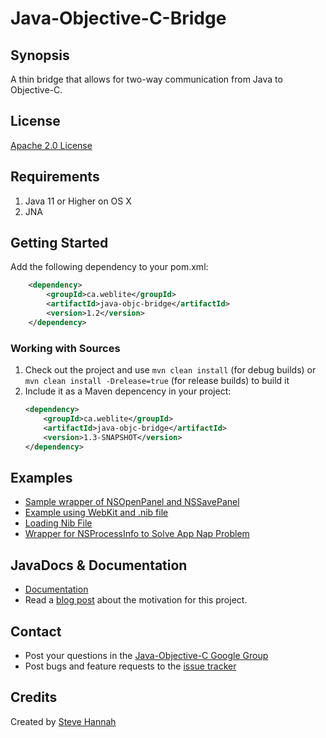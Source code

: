 # Java-Objective-C-Bridge

## Synopsis

A thin bridge that allows for two-way communication from Java to Objective-C.

## License

[Apache 2.0 License](https://www.apache.org/licenses/LICENSE-2.0.html)

## Requirements

1. Java 11 or Higher on OS X
2. JNA

## Getting Started

Add the following dependency to your pom.xml:
```xml
    <dependency>
        <groupId>ca.weblite</groupId>
        <artifactId>java-objc-bridge</artifactId>
        <version>1.2</version>
    </dependency>
```

### Working with Sources

1. Check out the project and use `mvn clean install` (for debug builds) or `mvn clean install -Drelease=true` (for release builds) to build it
2. Include it as a Maven depencency in your project:
    ```xml
    <dependency>
        <groupId>ca.weblite</groupId>
        <artifactId>java-objc-bridge</artifactId>
        <version>1.3-SNAPSHOT</version>
    </dependency>
    ```

## Examples

* [Sample wrapper of NSOpenPanel and NSSavePanel](https://gist.github.com/shannah/65007754c2b0f8add4f7) 
* [Example using WebKit and .nib file](src/test/java/ca/weblite/objc/TestWebView.java)
* [Loading Nib File](src/test/java/ca/weblite/objc/LoadNibSample.java)
* [Wrapper for NSProcessInfo to Solve App Nap Problem](src/test/java/ca/weblite/objc/NSProcessInfoUtils.java)

## JavaDocs & Documentation

* [Documentation](https://solutions.weblite.ca/maven/java-objc-bridge/apidocs/index.html)
* Read a [blog post](https://sjhannah.com/blog/2012/10/29/speaking-cocoa-from-java/) about the motivation for this project.

## Contact

* Post your questions in the [Java-Objective-C Google Group](https://groups.google.com/forum/#!forum/java-objective-c-bridge)
* Post bugs and feature requests to the [issue tracker](https://github.com/shannah/Java-Objective-C-Bridge/issues)

## Credits

Created by [Steve Hannah](https://sjhannah.com)
